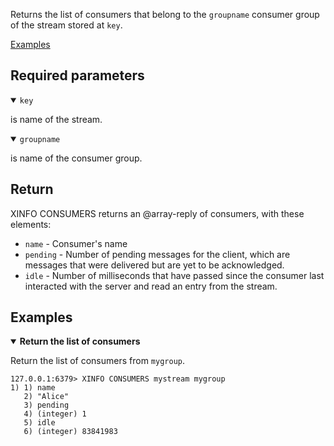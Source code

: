 Returns the list of consumers that belong to the `groupname` consumer group of the stream stored at `key`.

[Examples](#examples)

## Required parameters

<details open>
<summary><code>key</code></summary>

is name of the stream.
</details>

<details open>
<summary><code>groupname</code></summary>

is name of the consumer group.
</details>

## Return

XINFO CONSUMERS returns an @array-reply of consumers, with these elements:

- `name` - Consumer's name
- `pending` - Number of pending messages for the client, which are messages that were delivered but are yet to be acknowledged.
- `idle` - Number of milliseconds that have passed since the consumer last interacted with the server and read an entry from the stream.

## Examples

<details open>
<summary><b>Return the list of consumers</b></summary>

Return the list of consumers from `mygroup`.

```
127.0.0.1:6379> XINFO CONSUMERS mystream mygroup
1) 1) name
   2) "Alice"
   3) pending
   4) (integer) 1
   5) idle
   6) (integer) 83841983
```
